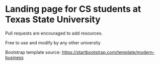 # Landing page for CS students at Texas State University
Pull requests are encouraged to add resources.




Free to use and modify by any other university

Bootstrap template source: https://startbootstrap.com/template/modern-business 
